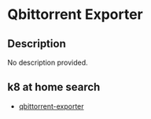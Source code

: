 # Qbittorrent Exporter

## Description

No description provided.

## k8 at home search

- [qbittorrent-exporter](https://nanne.dev/k8s-at-home-search/#/qbittorrent-exporter)
